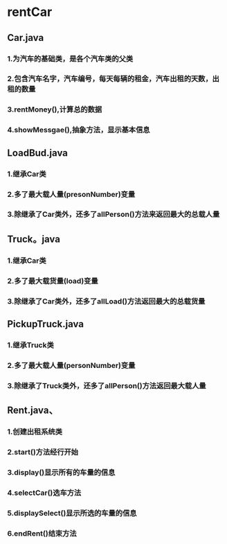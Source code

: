 # rentCar
## Car.java
### 1.为汽车的基础类，是各个汽车类的父类
### 2.包含汽车名字，汽车编号，每天每辆的租金，汽车出租的天数，出租的数量
### 3.rentMoney(),计算总的数据
### 4.showMessgae(),抽象方法，显示基本信息
## LoadBud.java
### 1.继承Car类
### 2.多了最大载人量(presonNumber)变量
### 3.除继承了Car类外，还多了allPerson()方法来返回最大的总载人量
## Truck。java
### 1.继承Car类
### 2.多了最大载货量(load)变量
### 3.除继承了Car类外，还多了allLoad()方法返回最大的总载货量
## PickupTruck.java
### 1.继承Truck类
### 2.多了最大载人量(personNumber)变量
### 3.除继承了Truck类外，还多了allPerson()方法返回最大载人量
## Rent.java、
### 1.创建出租系统类
### 2.start()方法经行开始
### 3.display()显示所有的车量的信息
### 4.selectCar()选车方法
### 5.displaySelect()显示所选的车量的信息
### 6.endRent()结束方法
